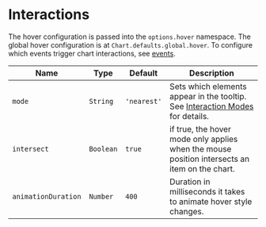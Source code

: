 # Interactions

The hover configuration is passed into the `options.hover` namespace. The global hover configuration is at `Chart.defaults.global.hover`. To configure which events trigger chart interactions, see [events](./events.md#events). 

| Name | Type | Default | Description
| ---- | ---- | ------- | -----------
| `mode` | `String` | `'nearest'` | Sets which elements appear in the tooltip. See [Interaction Modes](./modes.md#interaction-modes) for details.
| `intersect` | `Boolean` | `true` | if true, the hover mode only applies when the mouse position intersects an item on the chart.
| `animationDuration` | `Number` | `400` | Duration in milliseconds it takes to animate hover style changes.